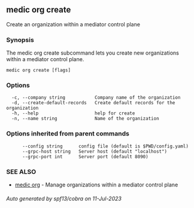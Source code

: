 ## medic org create

Create an organization within a mediator control plane

### Synopsis

The medic org create subcommand lets you create new organizations
within a mediator control plane.

```
medic org create [flags]
```

### Options

```
  -c, --company string           Company name of the organization
  -d, --create-default-records   Create default records for the organization
  -h, --help                     help for create
  -n, --name string              Name of the organization
```

### Options inherited from parent commands

```
      --config string      config file (default is $PWD/config.yaml)
      --grpc-host string   Server host (default "localhost")
      --grpc-port int      Server port (default 8090)
```

### SEE ALSO

* [medic org](medic_org.md)	 - Manage organizations within a mediator control plane

###### Auto generated by spf13/cobra on 11-Jul-2023
